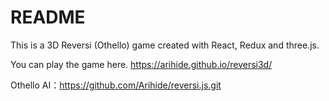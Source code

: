 # README #
This is a 3D Reversi (Othello) game created with React, Redux and three.js.

You can play the game here.
https://arihide.github.io/reversi3d/


Othello AI：https://github.com/Arihide/reversi.js.git